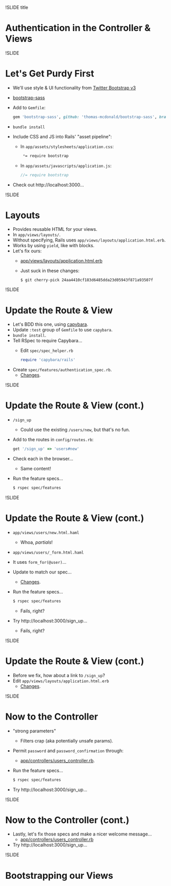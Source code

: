 !SLIDE title
# Authentication in the Controller & Views


!SLIDE
# Let's Get Purdy First

* We'll use style & UI functionality from [Twitter Bootstrap v3](http://getbootstrap.com)
* [bootstrap-sass](https://github.com/thomas-mcdonald/bootstrap-sass)
* Add to `Gemfile`:

    ```ruby
    gem 'bootstrap-sass', github: 'thomas-mcdonald/bootstrap-sass', branch: '3'
    ```
* `bundle install`
* Include CSS and JS into Rails' "asset pipeline":
    * In `app/assets/stylesheets/application.css`:

        ```css
         *= require bootstrap
        ```
    * In `app/assets/javascripts/application.js`:

        ```javascript
        //= require bootstrap
        ```
* Check out http://localhost:3000...


!SLIDE
# Layouts

* Provides reusable HTML for your views.
* In `app/views/layouts/`.
* Without specifying, Rails uses `app/views/layouts/application.html.erb`.
* Works by using `yield`, like with blocks.
* Let's fix ours:
    * [app/views/layouts/application.html.erb](https://github.com/turboladen/flockr/commit/27ecf04f58ac8e1cddd73b40ffb8795223f57b1b)
    * Just suck in these changes:

        `$ git cherry-pick 24aa4410cf183d6485dda23d05943f871a93507f`


!SLIDE
# Update the Route & View

* Let's BDD this one, using [capybara](https://github.com/jnicklas/capybara).
* Update `:test` group of `Gemfile` to use `capybara`.
* `bundle install`.
* Tell RSpec to require Capybara...
    * Edit `spec/spec_helper.rb`

        ```ruby
        require 'capybara/rails'
        ```
* Create `spec/features/authentication_spec.rb`.
    * [Changes](https://github.com/turboladen/flockr/commit/c697c6940e24c4f9e3456de757a0be241952430a).


!SLIDE
# Update the Route & View (cont.)

* `/sign_up`
    * Could use the existing `/users/new`, but that's no fun.
* Add to the routes in `config/routes.rb`:

    ```ruby
    get '/sign_up' => 'users#new'
    ```
* Check each in the browser...
    * Same content!
* Run the feature specs...

    ```bash
    $ rspec spec/features
    ```

!SLIDE
# Update the Route & View (cont.)

* `app/views/users/new.html.haml`
    * Whoa, _partials_!
* `app/views/users/_form.html.haml`
* It uses `form_for(@user)`...
* Update to match our spec...
    * [Changes](https://github.com/turboladen/flockr/commit/7a08c94f043ef9b592f50fc9ee34120a532fa00b).
* Run the feature specs...

    ```bash
    $ rspec spec/features
    ```
    * Fails, right?
* Try http://localhost:3000/sign_up...
    * Fails, right?

!SLIDE
# Update the Route & View (cont.)

* Before we fix, how about a link to `/sign_up`?
* Edit `app/views/layouts/application.html.erb`
    * [Changes](https://github.com/turboladen/flockr/commit/51d0d4b2098163d72dcf90c104c52daa11810b9c).


!SLIDE
# Now to the Controller

* "strong parameters"
    * Filters crap (aka potentially unsafe params).
* Permit `password` and `password_confirmation` through:
    * [app/controllers/users_controller.rb](https://github.com/turboladen/flockr/commit/fc5adf1fc68112fc047b69d66e2d871f51984f72).
* Run the feature specs...

    ```bash
    $ rspec spec/features
    ```
* Try http://localhost:3000/sign_up...


!SLIDE
# Now to the Controller (cont.)

* Lastly, let's fix those specs and make a nicer welcome message...
    * [app/controllers/users_controller.rb](https://github.com/turboladen/flockr/commit/9ea9394702934978fcb0961731bc3a37a5d01aa7)
* Try http://localhost:3000/sign_up...


!SLIDE
# Bootstrapping our Views


